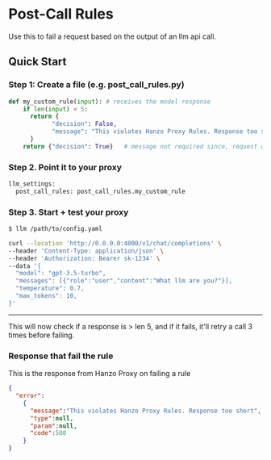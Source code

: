 # Post-Call Rules 

Use this to fail a request based on the output of an llm api call.

## Quick Start

### Step 1: Create a file (e.g. post_call_rules.py)

```python
def my_custom_rule(input): # receives the model response 
    if len(input) < 5: 
      return {
            "decision": False,
            "message": "This violates Hanzo Proxy Rules. Response too short"
      }
    return {"decision": True}   # message not required since, request will pass
```

### Step 2. Point it to your proxy

```python
llm_settings:
  post_call_rules: post_call_rules.my_custom_rule
```

### Step 3. Start + test your proxy

```bash
$ llm /path/to/config.yaml
```

```bash
curl --location 'http://0.0.0.0:4000/v1/chat/completions' \
--header 'Content-Type: application/json' \
--header 'Authorization: Bearer sk-1234' \
--data '{
  "model": "gpt-3.5-turbo",
  "messages": [{"role":"user","content":"What llm are you?"}],
  "temperature": 0.7,
  "max_tokens": 10,
}'
```
---

This will now check if a response is > len 5, and if it fails, it'll retry a call 3 times before failing.

### Response that fail the rule

This is the response from Hanzo Proxy on failing a rule

```json
{
  "error":
    {
      "message":"This violates Hanzo Proxy Rules. Response too short",
      "type":null,
      "param":null,
      "code":500
    }
}   
```